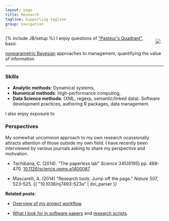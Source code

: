 ```yaml
---
layout: page
title: Research
tagline: Supporting tagline
group: navigation
---
```


{% include JB/setup %}
<img src="assets/img/wadirum.png" style="float:right; margin: 10px 10px;"/>
 I enjoy questions of ["Pasteur's Quadrant"](http://en.wikipedia.org/wiki/Pasteur%27s_quadrant), basic




[nonparametric Bayesian](/projects/nonparametric-bayes.html)
approaches to management, quantifying the value of information


<!--
### Projects


-->


------------------------------------------------------------------------------


### Skills

* **Analytic methods**: Dynamical systems, 
* **Numerical methods**: High-performance computing,
* **Data Science methods**:  (XML, regexp, semantic/linked data). Software development practices, authoring R packages, data management.

I also enjoy exposure to



### Perspectives 

My somewhat uncommon approach to my own research ocassionally attracts attention of those outside my own field.  I have recently been interviewed by various journals asking to share my perspective and motivation.

- Tachibana, C. (2014). "The paperless lab" _Science_ 345(6195) pp. 468-470. [10.1126/science.opms.p1400087](http://www.sciencemag.org/site/products/lst_20140613.xhtml)
* Mascarelli, A. (2014) "Research tools: Jump off the page." _Nature_ 507, 523–525. {{ "10.1038/nj7493-523a" | doi_parser }}


**Related posts**:

- [Overview of my project workflow](http://www.carlboettiger.info/2012/05/06/research-workflow.html)

- [What I look for in software papers](http://carlboettiger.info/2013/06/13/what-I-look-for-in-software-papers.html) and [research scripts](http://carlboettiger.info/2013/09/25/mozilla-software-review.html).

